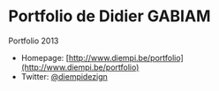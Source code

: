 # Portfolio de Didier GABIAM

Portfolio 2013 

* Homepage: [http://www.diempi.be/portfolio](http://www.diempi.be/portfolio)
* Twitter: [@diempidezign](http://twitter.com/diempidezign)

